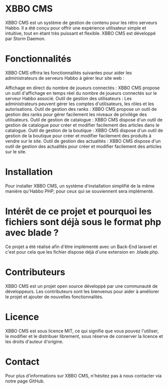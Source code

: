 # XBBO CMS
XBBO CMS est un système de gestion de contenu pour les rétro serveurs Habbo. Il a été conçu pour offrir une expérience utilisateur simple et intuitive, tout en étant très puissant et flexible. XBBO CMS est développé par Storm Daemon.

# Fonctionnalités
XBBO CMS offrira les fonctionnalités suivantes pour aider les administrateurs de serveurs Habbo à gérer leur site web :

Affichage en direct du nombre de joueurs connectés : XBBO CMS propose un outil d'affichage en temps réel du nombre de joueurs connectés sur le serveur Habbo associé.
Outil de gestion des utilisateurs : Les administrateurs peuvent gérer les comptes d'utilisateurs, les rôles et les autorisations.
Outil de gestion des ranks : XBBO CMS propose un outil de gestion des ranks pour gérer facilement les niveaux de privilège des utilisateurs.
Outil de gestion de catalogue : XBBO CMS dispose d'un outil de gestion de catalogue pour créer et modifier facilement des articles dans le catalogue.
Outil de gestion de la boutique : XBBO CMS dispose d'un outil de gestion de la boutique pour créer et modifier facilement des produits à vendre sur le site.
Outil de gestion des actualités : XBBO CMS dispose d'un outil de gestion des actualités pour créer et modifier facilement des articles sur le site.

# Installation
Pour installer XBBO CMS, un système d'installation simplifié de la même manière qu'Habbo PHP, pour ceux qui se souviennent sera implémenté.

# Intérêt de ce projet et pourquoi les fichiers sont déjà sous le format php avec blade ?

Ce projet a été réalisé afin d'être implémenté avec un Back-End laravel et c'est pour cela que les fichier dispose déjà d'une extension en .blade.php.

# Contributeurs
XBBO CMS est un projet open source développé par une communauté de développeurs. Les contributeurs sont les bienvenus pour aider à améliorer le projet et ajouter de nouvelles fonctionnalités.

# Licence
XBBO CMS est sous licence MIT, ce qui signifie que vous pouvez l'utiliser, le modifier et le distribuer librement, sous réserve de conserver la licence et les droits d'auteur d'origine.

# Contact
Pour plus d'informations sur XBBO CMS, n'hésitez pas à nous contacter via notre page GitHub.



